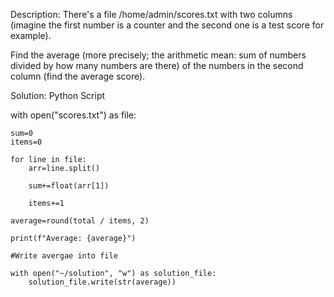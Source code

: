 Description: There's a file /home/admin/scores.txt with two columns (imagine the first number is a counter and the second one is a test score for example).

Find the average (more precisely; the arithmetic mean: sum of numbers divided by how many numbers are there) of the numbers in the second column (find the average score).


Solution: Python Script 


with open("scores.txt") as file:

    sum=0
    items=0

    for line in file:
        arr=line.split()

        sum+=float(arr[1])

        items+=1

    average=round(total / items, 2)
    
    print(f"Average: {average}")
    
    #Write avergae into file
    
    with open("~/solution", "w") as solution_file:
        solution_file.write(str(average))

